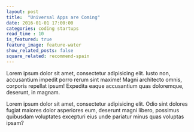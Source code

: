 ```yaml
---
layout: post
title:  "Universal Apps are Coming"
date: 2016-01-01 17:00:00
categories: coding startups
read_time : 10
is_featured: true
feature_image: feature-water
show_related_posts: false
square_related: recommend-spain
---
```


Lorem ipsum dolor sit amet, consectetur adipisicing elit. Iusto non, accusantium impedit porro rerum sint maxime! Magni architecto omnis, corporis repellat ipsum! Expedita eaque accusantium quas doloremque, deserunt, in magnam.

Lorem ipsum dolor sit amet, consectetur adipisicing elit. Odio sint dolores fugiat maiores dolor asperiores eum, deserunt magni libero, possimus quibusdam voluptates excepturi eius unde pariatur minus quas voluptas ipsam?